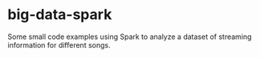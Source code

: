 # big-data-spark

Some small code examples using Spark to analyze a dataset of streaming information for different songs.
